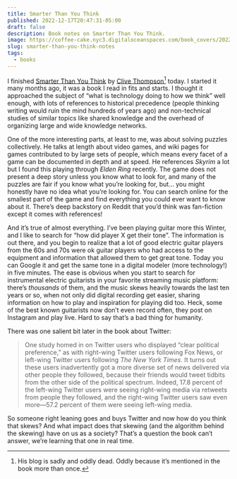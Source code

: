 ```yaml
---
title: Smarter Than You Think
published: 2022-12-17T20:47:31-05:00
draft: false
description: Book notes on Smarter Than You Think.
image: https://coffee-cake.nyc3.digitaloceanspaces.com/book_covers/2022/smarter-than-you-think.jpg
slug: smarter-than-you-think-notes
tags:
  - books
---
```

I finished [Smarter Than You Think](https://www.indiebound.org/book/9780143125822) by [Clive Thompson](http://www.collisiondetection.net)[^1] today. I started it many months ago, it was a book I read in fits and starts. I thought it approached the subject of “what is technology doing to how we think” well enough, with lots of references to historical precedence (people thinking writing would ruin the mind hundreds of years ago) and non-technical studies of similar topics like shared knowledge and the overhead of organizing large and wide knowledge networks.

One of the more interesting parts, at least to me, was about solving puzzles collectively. He talks at length about video games, and wiki pages for games contributed to by large sets of people, which means every facet of a game can be documented   in depth and at speed. He references _Skyrim_ a lot but I found this playing through _Elden Ring_ recently. The game does not present a deep story unless you know what to look for, and many of the puzzles are fair if you know what you’re looking for, but… you might honestly have no idea what you’re looking for. You can search online for the smallest part of the game and find everything you could ever want to know about it. There’s deep backstory on Reddit that you’d think was fan-fiction except it comes with references!

And it’s true of almost everything. I’ve been playing guitar more this Winter, and I like to search for “how did player X get their tone”. The information is out there, and you begin to realize that a lot of good electric guitar players from the 60s and 70s were ok guitar players who had access to the equipment and information that allowed them to get great tone. Today you can Google it and get the same tone in a digital modeler (more technology!) in five minutes. The ease is obvious when you start to search for instrumental electric guitarists in your favorite streaming music platform: there’s _thousands_ of them, and the music skews heavily towards the last ten years or so, when not only did digital recording get easier, sharing information on how to play and inspiration for playing did too. Heck, some of the best known guitarists now don’t even record often, they post on Instagram and play live. Hard to say that’s a bad thing for humanity.

There was one salient bit later in the book about Twitter:

> One study homed in on Twitter users who displayed “clear political preference,” as with right-wing Twitter users following Fox News, or left-wing Twitter users following _The New York Times_. It turns out these users inadvertently got a more diverse set of news delivered via other people they followed, because their friends would tweet tidbits from the other side of the political spectrum. Indeed, 17.8 percent of the left-wing Twitter users were seeing right-wing media via retweets from people they followed, and the right-wing Twitter users saw even more—57.2 percent of them were seeing left-wing media.

So someone right leaning goes and buys Twitter and now how do you think that skews? And what impact does that skewing (and the algorithm behind the skewing) have on us as a society? That’s a question the book can’t answer, we’re learning that one in real time.

[^1]: His blog is sadly and oddly dead. Oddly because it’s mentioned in the book more than once.
